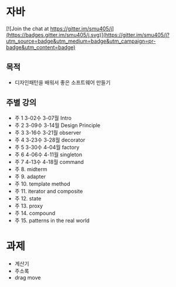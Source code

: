 # 자바

[![Join the chat at https://gitter.im/smu405/j](https://badges.gitter.im/smu405/j.svg)](https://gitter.im/smu405/j?utm_source=badge&utm_medium=badge&utm_campaign=pr-badge&utm_content=badge)

## 목적

* 디자인패턴을 배워서 좋은 소프트웨어 만들기

## 주별 강의

* 주 1 3-02수 3-07월 Intro
* 주 2 3-09수 3-14월 Design Principle
* 주 3 3-16수 3-21월 observer
* 주 4 3-23수 3-28월 decorator
* 주 5 3-30수 4-04월 factory
* 주 6 4-06수 4-11월 singleton
* 주 7 4-13수 4-18월 command
* 주 8. midterm
* 주 9. adapter
* 주 10. template method
* 주 11. iterator and composite
* 주 12. state
* 주 13. proxy
* 주 14. compound
* 주 15. patterns in the real world

# 과제
- 계산기
- 주소록
- drag move

